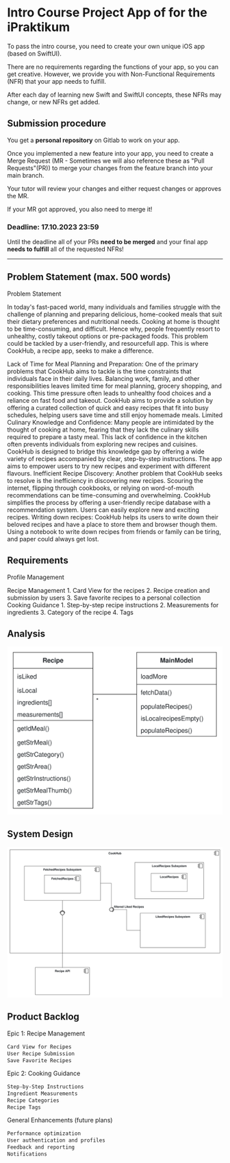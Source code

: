 # Intro Course Project App of <yourname> for the iPraktikum

To pass the intro course, you need to create your own unique iOS app (based on SwiftUI).

There are no requirements regarding the functions of your app, so you can get creative.
However, we provide you with Non-Functional Requirements (NFR) that your app needs to fulfill.

After each day of learning new Swift and SwiftUI concepts, these NFRs may change, or new NFRs get added.

## Submission procedure

You get a **personal repository** on Gitlab to work on your app.

Once you implemented a new feature into your app, you need to create a Merge Request (MR - Sometimes we will also reference these as "Pull Requests"(PR)) to merge your changes from the feature branch into your main branch.

Your tutor will review your changes and either request changes or approves the MR.

If your MR got approved, you also need to merge it!

### Deadline: **17.10.2023 23:59**

Until the deadline all of your PRs **need to be merged** and your final app **needs to fulfill** all of the requested NFRs!

---

## Problem Statement (max. 500 words)

Problem Statement

In today's fast-paced world, many individuals and families struggle with the challenge of planning and preparing delicious, home-cooked meals that suit their dietary preferences and nutritional needs. Cooking at home is thought to be time-consuming, and difficult. Hence why, people frequently resort to unhealthy, costly takeout options or pre-packaged foods. This problem could be tackled by a user-friendly, and resourcefull app. This is where CookHub, a recipe app, seeks to make a difference.

Lack of Time for Meal Planning and Preparation:
One of the primary problems that CookHub aims to tackle is the time constraints that individuals face in their daily lives. Balancing work, family, and other responsibilities leaves limited time for meal planning, grocery shopping, and cooking. This time pressure often leads to unhealthy food choices and a reliance on fast food and takeout. CookHub aims to provide a solution by offering a curated collection of quick and easy recipes that fit into busy schedules, helping users save time and still enjoy homemade meals.
Limited Culinary Knowledge and Confidence:
Many people are intimidated by the thought of cooking at home, fearing that they lack the culinary skills required to prepare a tasty meal. This lack of confidence in the kitchen often prevents individuals from exploring new recipes and cuisines. CookHub is designed to bridge this knowledge gap by offering a wide variety of recipes accompanied by clear, step-by-step instructions. The app aims to empower users to try new recipes and experiment with different flavours.
Inefficient Recipe Discovery:
Another problem that CookHub seeks to resolve is the inefficiency in discovering new recipes. Scouring the internet, flipping through cookbooks, or relying on word-of-mouth recommendations can be time-consuming and overwhelming. CookHub simplifies the process by offering a user-friendly recipe database with a recommendation system. Users can easily explore new and exciting recipes.
Writing down recipes:
CookHub helps its users to write down their beloved recipes and have a place to store them and browser though them. Using a notebook to write down recipes from friends or family can be tiring, and paper could always get lost. 



## Requirements

Profile Management
    
Recipe Management 
    1. Card View for the recipes
    2. Recipe creation and submission by users 
    3. Save favorite recipes to a personal collection 
Cooking Guidance 
    1. Step-by-step recipe instructions 
    2. Measurements for ingredients
    3. Category of the recipe
    4. Tags 

## Analysis

![Alt text](UMLClassDiagram.svg)

## System Design
![Alt text](ComponentDiagram.svg)


## Product Backlog

Epic 1: Recipe Management

    Card View for Recipes
    User Recipe Submission
    Save Favorite Recipes

Epic 2: Cooking Guidance

    Step-by-Step Instructions
    Ingredient Measurements
    Recipe Categories
    Recipe Tags

General Enhancements (future plans)

    Performance optimization
    User authentication and profiles
    Feedback and reporting
    Notifications